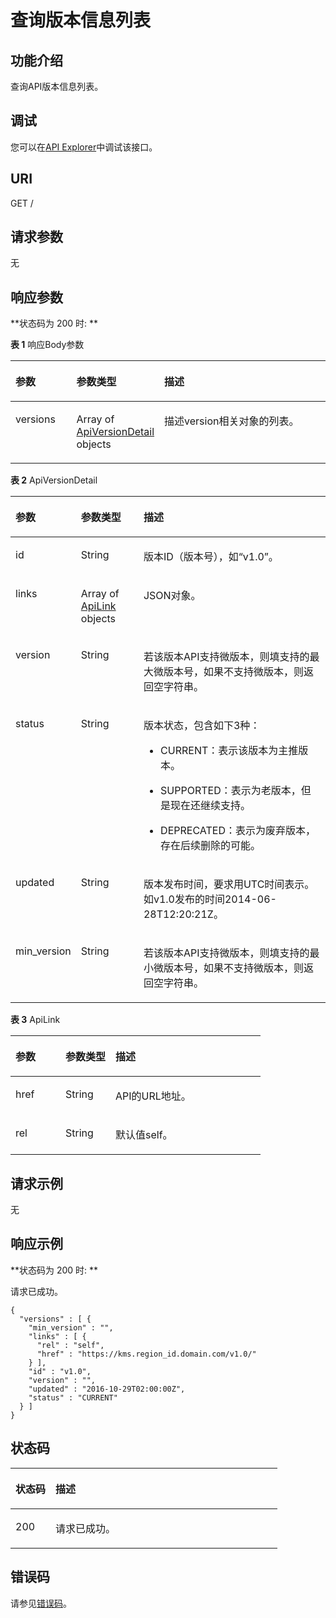 # 查询版本信息列表<a name="ShowVersions"></a>

## 功能介绍

查询API版本信息列表。

## 调试

您可以在[API Explorer](https://apiexplorer.developer.huaweicloud.com/apiexplorer/doc?product=KMS&api=ShowVersions)中调试该接口。

## URI

GET /

## 请求参数

无

## 响应参数

**状态码为 200 时: **

**表 1**  响应Body参数

<a name="responseParameter"></a>
<table><thead align="left"><tr><th class="cellrowborder" valign="top" width="20%" id="mcps1.2.4.1.1"><p>参数</p>
</th>
<th class="cellrowborder" valign="top" width="20%" id="mcps1.2.4.1.2"><p>参数类型</p>
</th>
<th class="cellrowborder" valign="top" width="60%" id="mcps1.2.4.1.3"><p>描述</p>
</th>
</tr>
</thead>
<tbody><tr><td class="cellrowborder" valign="top" width="20%" headers="mcps1.2.4.1.1 "><p>versions</p>
</td>
<td class="cellrowborder" valign="top" width="20%" headers="mcps1.2.4.1.2 "><p>Array of <a href="#response_ApiVersionDetail">ApiVersionDetail</a> objects</p>
</td>
<td class="cellrowborder" valign="top" width="60%" headers="mcps1.2.4.1.3 "><p>描述version相关对象的列表。</p>
</td>
</tr>
</tbody>
</table>

**表 2**  ApiVersionDetail

<a name="response_ApiVersionDetail"></a>
<table><thead align="left"><tr><th class="cellrowborder" valign="top" width="20%" id="mcps1.2.4.1.1"><p>参数</p>
</th>
<th class="cellrowborder" valign="top" width="20%" id="mcps1.2.4.1.2"><p>参数类型</p>
</th>
<th class="cellrowborder" valign="top" width="60%" id="mcps1.2.4.1.3"><p>描述</p>
</th>
</tr>
</thead>
<tbody><tr><td class="cellrowborder" valign="top" width="20%" headers="mcps1.2.4.1.1 "><p>id</p>
</td>
<td class="cellrowborder" valign="top" width="20%" headers="mcps1.2.4.1.2 "><p>String</p>
</td>
<td class="cellrowborder" valign="top" width="60%" headers="mcps1.2.4.1.3 "><p>版本ID（版本号），如“v1.0”。</p>
</td>
</tr>
<tr><td class="cellrowborder" valign="top" width="20%" headers="mcps1.2.4.1.1 "><p>links</p>
</td>
<td class="cellrowborder" valign="top" width="20%" headers="mcps1.2.4.1.2 "><p>Array of <a href="#response_ApiLink">ApiLink</a> objects</p>
</td>
<td class="cellrowborder" valign="top" width="60%" headers="mcps1.2.4.1.3 "><p>JSON对象。</p>
</td>
</tr>
<tr><td class="cellrowborder" valign="top" width="20%" headers="mcps1.2.4.1.1 "><p>version</p>
</td>
<td class="cellrowborder" valign="top" width="20%" headers="mcps1.2.4.1.2 "><p>String</p>
</td>
<td class="cellrowborder" valign="top" width="60%" headers="mcps1.2.4.1.3 "><p>若该版本API支持微版本，则填支持的最大微版本号，如果不支持微版本，则返回空字符串。</p>
</td>
</tr>
<tr><td class="cellrowborder" valign="top" width="20%" headers="mcps1.2.4.1.1 "><p>status</p>
</td>
<td class="cellrowborder" valign="top" width="20%" headers="mcps1.2.4.1.2 "><p>String</p>
</td>
<td class="cellrowborder" valign="top" width="60%" headers="mcps1.2.4.1.3 "><p>版本状态，包含如下3种：</p>
<ul><li><p>CURRENT：表示该版本为主推版本。</p>
</li><li><p>SUPPORTED：表示为老版本，但是现在还继续支持。</p>
</li><li><p>DEPRECATED：表示为废弃版本，存在后续删除的可能。</p>
</li></ul>
</td>
</tr>
<tr><td class="cellrowborder" valign="top" width="20%" headers="mcps1.2.4.1.1 "><p>updated</p>
</td>
<td class="cellrowborder" valign="top" width="20%" headers="mcps1.2.4.1.2 "><p>String</p>
</td>
<td class="cellrowborder" valign="top" width="60%" headers="mcps1.2.4.1.3 "><p>版本发布时间，要求用UTC时间表示。如v1.0发布的时间2014-06-28T12:20:21Z。</p>
</td>
</tr>
<tr><td class="cellrowborder" valign="top" width="20%" headers="mcps1.2.4.1.1 "><p>min_version</p>
</td>
<td class="cellrowborder" valign="top" width="20%" headers="mcps1.2.4.1.2 "><p>String</p>
</td>
<td class="cellrowborder" valign="top" width="60%" headers="mcps1.2.4.1.3 "><p>若该版本API支持微版本，则填支持的最小微版本号，如果不支持微版本，则返回空字符串。</p>
</td>
</tr>
</tbody>
</table>

**表 3**  ApiLink

<a name="response_ApiLink"></a>
<table><thead align="left"><tr><th class="cellrowborder" valign="top" width="20%" id="mcps1.2.4.1.1"><p>参数</p>
</th>
<th class="cellrowborder" valign="top" width="20%" id="mcps1.2.4.1.2"><p>参数类型</p>
</th>
<th class="cellrowborder" valign="top" width="60%" id="mcps1.2.4.1.3"><p>描述</p>
</th>
</tr>
</thead>
<tbody><tr><td class="cellrowborder" valign="top" width="20%" headers="mcps1.2.4.1.1 "><p>href</p>
</td>
<td class="cellrowborder" valign="top" width="20%" headers="mcps1.2.4.1.2 "><p>String</p>
</td>
<td class="cellrowborder" valign="top" width="60%" headers="mcps1.2.4.1.3 "><p>API的URL地址。</p>
</td>
</tr>
<tr><td class="cellrowborder" valign="top" width="20%" headers="mcps1.2.4.1.1 "><p>rel</p>
</td>
<td class="cellrowborder" valign="top" width="20%" headers="mcps1.2.4.1.2 "><p>String</p>
</td>
<td class="cellrowborder" valign="top" width="60%" headers="mcps1.2.4.1.3 "><p>默认值self。</p>
</td>
</tr>
</tbody>
</table>

## 请求示例

无

## 响应示例

**状态码为 200 时: **

请求已成功。

```
{
  "versions" : [ {
    "min_version" : "",
    "links" : [ {
      "rel" : "self",
      "href" : "https://kms.region_id.domain.com/v1.0/"
    } ],
    "id" : "v1.0",
    "version" : "",
    "updated" : "2016-10-29T02:00:00Z",
    "status" : "CURRENT"
  } ]
}
```

## 状态码

<a name="table847"></a>
<table><thead align="left"><tr><th class="cellrowborder" valign="top" width="15%" id="mcps1.1.3.1.1"><p>状态码 </p>
</th>
<th class="cellrowborder" valign="top" width="85%" id="mcps1.1.3.1.2"><p>描述</p>
</th>
</tr>
</thead>
<tbody><tr><td class="cellrowborder" valign="top" width="15%" headers="mcps1.1.3.1.1 "><p>200</p>
</td>
<td class="cellrowborder" valign="top" width="85%" headers="mcps1.1.3.1.2 "><p>请求已成功。</p>
</td>
</tr>
</tbody>
</table>

## 错误码

请参见[错误码](错误码.md)。

